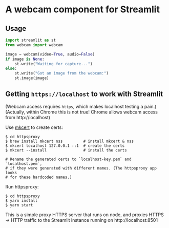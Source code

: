 # A webcam component for Streamlit

## Usage

```python
import streamlit as st
from webcam import webcam

image = webcam(video=True, audio=False)
if image is None:
    st.write("Waiting for capture...")
else:
    st.write("Got an image from the webcam:")
    st.image(image)
```

## Getting `https://localhost` to work with Streamlit

(Webcam access requires `https`, which makes localhost testing a pain.)
(Actually, within Chrome this is not true! Chrome allows webcam access from http://localhost)

Use [mkcert](https://github.com/FiloSottile/mkcert) to create certs:
```
$ cd httpsproxy
$ brew install mkcert nss         # install mkcert & nss
$ mkcert localhost 127.0.0.1 ::1  # create the certs
$ mkcert --install                # install the certs

# Rename the generated certs to `localhost-key.pem` and `localhost.pem`,
# if they were generated with different names. (The httpsproxy app looks
# for these hardcoded names.)
```

Run httpsproxy:
```
$ cd httpsproxy
$ yarn install
$ yarn start
```

This is a simple proxy HTTPS server that runs on node, and proxies HTTPS -> HTTP traffic to the Streamlit instance running on http://localhost:8501
